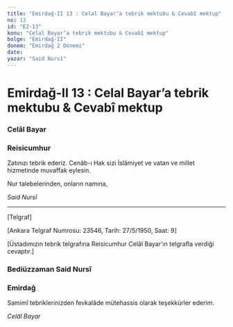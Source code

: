 ```yaml
---
title: "Emirdağ-II 13 : Celal Bayar’a tebrik mektubu & Cevabî mektup"
no: 13
id: "E2-13"
konu: "Celal Bayar’a tebrik mektubu & Cevabî mektup"
bolge: "Emirdağ-II"
donem: "Emirdağ 2 Dönemi"
date: 
yazar: "Said Nursî"
---
```


# Emirdağ-II 13 : Celal Bayar’a tebrik mektubu & Cevabî mektup

### Celâl Bayar

### Reisicumhur

Zatınızı tebrik ederiz. Cenâb-ı Hak sizi İslâmiyet ve vatan ve millet hizmetinde muvaffak eylesin.

Nur talebelerinden, onların namına,

*Said Nursî*

***

[Telgraf]

[Ankara Telgraf Numrosu: 23546, Tarih: 27/5/1950, Saat: 9]

<p class="takdim">[Üstadımızın tebrik telgrafına Reisicumhur Celâl Bayar’ın telgrafla verdiği cevaptır.]</p>

### Bediüzzaman Said Nursî

### Emirdağ

Samimî tebriklerinizden fevkalâde mütehassis olarak teşekkürler ederim.

*Celâl Bayar*
